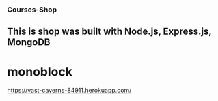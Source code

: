 ### Courses-Shop
## This is shop was built with Node.js, Express.js, MongoDB
# monoblock

https://vast-caverns-84911.herokuapp.com/
